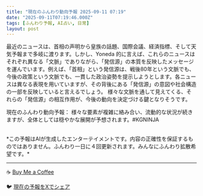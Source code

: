 ```yaml
---
title: "現在のふんわり動向予報 2025-09-11 07:19"
date: "2025-09-11T07:19:46.000Z"
tags: [ふんわり予報, AI占い, 日常]
layout: post
---
```


最近のニュースは、首相の声明から皇族の話題、国際会議、経済指標、そして天気予報まで多岐に渡ります。しかし、Yoneda 的に言えば、これらのニュースはそれぞれ異なる「文脈」でありながら、「発信源」の本質を反映したメッセージを運んでいます。例えば、「首相」という発信源は、戦後80年という文脈でも、今後の政策という文脈でも、一貫した政治姿勢を提示しようとします。各ニュースは異なる表現を用いていますが、その背後にある「発信源」の意図や社会構造の一部を反映していると言えるでしょう。  様々な文脈を通して見えてくる、それらの「発信源」の相互作用が、今後の動向を決定づける鍵となりそうです。


現在のふんわり動向予報：
様々な要素が複雑に絡み合い、流動的な状況が続きますが、全体としては穏やかな展開が予想されます。#KGNINJA

<br>
*この予報はAIが生成したエンターテイメントです。内容の正確性を保証するものではありません。ふんわり一日に４回更新されます。みんなにふんわり拡散希望です。*

---
☕️ [Buy Me a Coffee](https://www.buymeacoffee.com/kgninja)

🐦 [現在の予報をXでシェア](https://twitter.com/intent/tweet?text=%E7%8F%BE%E5%9C%A8%E3%81%AE%E3%81%B5%E3%82%93%E3%82%8F%E3%82%8A%E4%BA%88%E5%A0%B1%3A%20%E3%80%8C%E6%9C%80%E8%BF%91%E3%81%AE%E3%83%8B%E3%83%A5%E3%83%BC%E3%82%B9%E3%81%AF%E3%80%81%E9%A6%96%E7%9B%B8%E3%81%AE%E5%A3%B0%E6%98%8E%E3%81%8B%E3%82%89%E7%9A%87%E6%97%8F%E3%81%AE%E8%A9%B1%E9%A1%8C%E3%80%81%E5%9B%BD%E9%9A%9B%E4%BC%9A%E8%AD%B0%E3%80%81%E7%B5%8C%E6%B8%88%E6%8C%87%E6%A8%99%E3%80%81%E3%81%9D%E3%81%97%E3%81%A6%E5%A4%A9%E6%B0%97%E4%BA%88%E5%A0%B1%E3%81%BE%E3%81%A7%E5%A4%9A%E5%B2%90%E3%81%AB%E6%B8%A1%E3%82%8A%E3%81%BE%E3%81%99%E3%80%82%E3%80%8D%23KGNINJA%20%E7%B6%9A%E3%81%8D%E3%81%AF%E3%83%96%E3%83%AD%E3%82%B0%E3%81%A7%EF%BC%81%F0%9F%91%87&url=https%3A%2F%2Fkg-ninja.github.io%2FFunwariyoso%2F)
